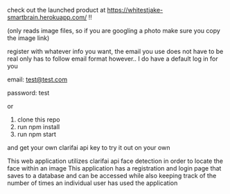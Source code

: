 check out the launched product at https://whitestjake-smartbrain.herokuapp.com/ !!

(only reads image files, so if you are googling a photo make sure you copy the image link)

register with whatever info you want, the email you use does not have to be real only has to follow email format
however.. I do have a default log in for you 

email: test@test.com 

password: test

or 

1. clone this repo
2. run npm install
3. run npm start

and get your own clarifai api key to try it out on your own

This web application utilizes clarifai api face detection in order to locate the face within an image
This application has a registration and login page that saves to a database and can be accessed while also keeping track of the number of times an individual user has used the application
